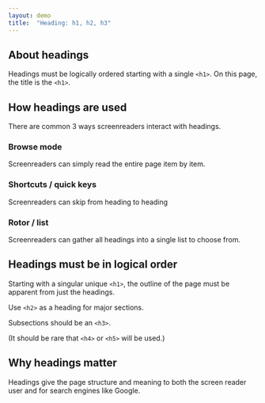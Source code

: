 ```yaml
---
layout: demo
title:  "Heading: h1, h2, h3"
---
```


## About headings

Headings must be logically ordered starting with a single `<h1>`. On this page, the title is the `<h1>`.

## How headings are used

There are common 3 ways screenreaders interact with headings.

### Browse mode

Screenreaders can simply read the entire page item by item.

### Shortcuts / quick keys

Screenreaders can skip from heading to heading

### Rotor / list

Screenreaders can gather all headings into a single list to choose from.

## Headings must be in logical order

Starting with a singular unique `<h1>`, the outline of the page must be apparent from just the headings.

Use `<h2>` as a heading for major sections.

Subsections should be an `<h3>`.

(It should be rare that `<h4>` or `<h5>` will be used.)

## Why headings matter

Headings give the page structure and meaning to both the screen reader user and for search engines like Google.